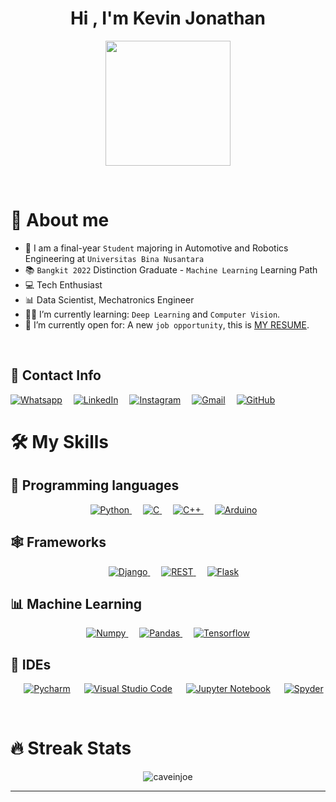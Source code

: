 <h1 align="center">Hi , I'm Kevin Jonathan </h1>
<p align="center">
  <img src="https://media1.giphy.com/media/OpBA2nKQog7LENz8Of/giphy.gif?cid=ecf05e47zc2blgo8nrf230h829z7cmtfk5qva50osmlly0i5&ep=v1_gifs_search&rid=giphy.gif&ct=g" width="200">
</p>

<br>

# 🙌 About me
- :school: I am a final-year `Student` majoring in Automotive and Robotics Engineering at `Universitas Bina Nusantara`
- :books: `Bangkit 2022` Distinction Graduate - `Machine Learning` Learning Path
- :computer: Tech Enthusiast
- :bar_chart: Data Scientist, Mechatronics Engineer
- :student: I’m currently learning: `Deep Learning` and `Computer Vision`.
- :thinking: I’m currently open for: A new `job opportunity`, this is [MY RESUME](https://drive.google.com/file/d/17hG3PKEvNQ2Y8oQ0VacRf89GHwC8oLnt/view?usp=sharing).

<br>

## 📱 Contact Info
<p align="left">
	<a href="https://wa.me/6281315902725"><img src="https://img.shields.io/badge/whatsapp-25D366?style=flat-square&logo=whatsapp&logoColor=white" alt="Whatsapp"/></a>&emsp;
	<a href="https://www.linkedin.com/in/kevin-jn/"><img src="https://img.shields.io/badge/linkedin-0A66C2?style=flat-square&logo=linkedin&logoColor=white" alt="LinkedIn"/></a>&emsp;
	<a href="https://www.instagram.com/kevin_jonathan13/"><img src="https://img.shields.io/badge/instagram-d62976?style=flat-square&logo=instagram&logoColor=white" alt="Instagram"/></a>&emsp;
  <a href="mailto:kevinjonathan1031@gmail.com"><img img src="https://img.shields.io/badge/gmail-c71610?style=flat-square&logo=gmail&logoColor=white" alt="Gmail"/></a>&emsp;
	<a href="https://github.com/caveinjoe"><img src="https://img.shields.io/badge/github-4078c0?style=flat-square&logo=github&logoColor=white" alt="GitHub"/></a>

# 🛠️ My Skills

## 🐍 Programming languages
<p align="center"> 
  &emsp;
  <a href="https://www.python.org" target="_blank">
    <img alt="Python" src="https://img.shields.io/badge/Python%20-%2314354C.svg?style=for-the-badge&logo=python&logoColor=ffdd54">
  </a>
  &emsp; 
  <a href="https://www.cprogramming.com/" target="_blank"> 
    <img alt="C" src="https://img.shields.io/badge/C%20-%232370ED.svg?style=for-the-badge&logo=c&logoColor=white">
  </a> 
  &emsp;
  <a href="https://www.w3schools.com/cpp/" target="_blank"> 
    <img alt="C++" src="https://img.shields.io/badge/C++%20-%2300599C.svg?style=for-the-badge&logo=c%2B%2B&logoColor=white">
  </a> 
  &emsp;
  <a href="" target="_blank">
    <img alt="Arduino" src="https://img.shields.io/badge/-Arduino-00979D?style=for-the-badge&logo=Arduino&logoColor=white">
  </a>

</p>

## 🕸️ Frameworks
<p align="center"> 
  &emsp;
  <a href="" target="_blank">
    <img alt="Django" src="https://img.shields.io/badge/Django%20-%2314354C.svg?style=for-the-badge&logo=Django&logoColor=ffdd54">
  </a>
  &emsp; 
  <a href="" target="_blank"> 
    <img alt="REST" src="https://img.shields.io/badge/REST%20-%232370ED.svg?style=for-the-badge&logo=django&logoColor=white">
  </a> 
  &emsp;
  <a href="" target="_blank"> 
    <img alt="Flask" src="https://img.shields.io/badge/Flask%20-%2300599C.svg?style=for-the-badge&logo=Flask&logoColor=white">
  </a> 

</p>

## 📊 Machine Learning
<p align="center"> 
      
  <a href="" target="_blank">
    <img alt="Numpy" src="https://img.shields.io/badge/numpy-%23013243.svg?style=for-the-badge&logo=numpy&logoColor=white">
  </a>
  &emsp; 
  <a href="" target="_blank"> 
   <img alt="Pandas" src="https://img.shields.io/badge/pandas-%23150458.svg?style=for-the-badge&logo=pandas&logoColor=white">
  </a>
  &emsp;
   <a href="" target="_blank">
    <img alt="Tensorflow" src="https://img.shields.io/badge/TensorFlow-%23FF6F00.svg?style=for-the-badge&logo=TensorFlow&logoColor=white">
  </a>
  
</p>

 ## 🚀 IDEs
 
<p align="center">
  &emsp;
  <a href="#"><img alt="Pycharm" src="https://img.shields.io/badge/Pycharm-green?style=for-the-badge&logo=Pycharm&logoColor=white"></a>
  &emsp;
    <a href="#"><img alt="Visual Studio Code" src="https://img.shields.io/badge/Visual%20Studio%20Code-0078d7.svg?style=for-the-badge&logo=visual-studio-code&logoColor=white"></a>
  &emsp;
    <a href="#"><img alt="Jupyter Notebook" src="https://img.shields.io/badge/jupyter-%23FA0F00.svg?style=for-the-badge&logo=jupyter&logoColor=white" /></a>
  &emsp;
    <a href="#"><img alt="Spyder" src="https://img.shields.io/badge/Spyder-838485?style=for-the-badge&logo=spyder%20ide&logoColor=maroon" /></a>
</p>

<br/>

# 🔥 Streak Stats
<p align="center"><img src="https://github-readme-streak-stats.herokuapp.com/?user=caveinjoe&theme=algolia" alt="caveinjoe" /></p>

----
